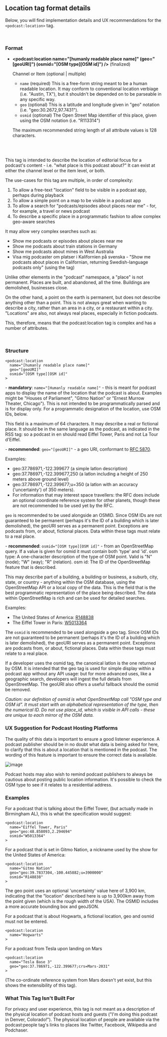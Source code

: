 ## Location tag format details

Below, you will find implementation details and UX recommendations for the `<podcast:location>` tag.

<br>

### Format

- **\<podcast:location name="[humanly readable place name]" (geo="[geoURI]") (osmid="[OSM type][OSM id]") />** (finalized)

   Channel or Item (optional | multiple)

   - `name` (required) This is a free-form string meant to be a human readable location.  It may conform to conventional location verbiage (i.e. "Austin, TX"), but it shouldn't be depended on to be parseable in any specific way.
   - `geo` (optional) This is a latitude and longitude given in "geo" notation (i.e. "geo:30.2672,97.7431").
   - `osmid` (optional) The Open Street Map identifier of this place, given using the OSM notation (i.e. "R113314")

   The maximum recommended string length of all attribute values is 128 characters.


<br><br>


This tag is intended to describe the location of editorial focus for a podcast's content - i.e. "what place is this podcast about?"  It can exist at either the channel level or the item level, or both.

The use-cases for this tag are multiple, in order of complexity:

1. To allow a free-text "location" field to be visible in a podcast app, perhaps during playback
2. To allow a simple point on a map to be visible in a podcast app
3. To allow a search for "podcasts/episodes about places near me" - for, for example, a travel or news podcast
4. To describe a specific place in a programmatic fashion to allow complex geo-aware searches


It may allow very complex searches such as:

- Show me podcasts or episodes about places near me
- Show me podcasts about train stations in Germany
- Show me podcasts about mines in West Australia
- Visa mig podcaster om platser i Kalifornien på svenska - "Show me podcasts about places in Californian, returning Swedish-language podcasts only" (using the <language> tag)


Unlike other elements in the "podcast" namespace, a "place" is not permanent. Places are built, and abandoned, all the time. Buildings are demolished, businesses close.

On the other hand, a point on the earth is permanent, but does not describe anything other than a point. This is not always great when wanting to describe a city, rather than an area in a city,
or a restaurant within a city. "Locations" are also, not always real places, especially in fiction podcasts.

This, therefore, means that the podcast:location tag is complex and has a number of attributes.

<br>

### Structure

```
<podcast:location
  name="[humanly readable place name]"
  geo="[geoURI]"
  osmid="[OSM type][OSM id]"
>
```

\- **mandatory**: `name="[Humanly readable name]"` - this is meant for podcast apps to display the name of the location that the podcast is about. Examples might be "Houses of Parliament", "Gitmo Nation" or
"Ernest Murrow Theater, Chicago"). This is not intended to be programmatically parsed and is for display only. For a programmatic designation of the location, use OSM IDs, below.

This field is a maximum of 64 characters. It may describe a real or fictional place. It should be in the same language as the podcast, as indicated in the <language> RSS tag: so a podcast in en should
read Eiffel Tower, Paris and not La Tour d'Eiffel.

\- **recommended**: `geo="[geoURI]"` - a geo URI, conformant to [RFC 5870](https://tools.ietf.org/html/rfc5870).

Examples:

- geo:37.786971,-122.399677 (a simple latlon description)
- geo:37.786971,-122.399677,250 (a latlon including a height of 250 meters above ground level)
- geo:37.786971,-122.399677;u=350 (a latlon with an accuracy ('uncertainty') of 350 meters).
- For information that may interest space travellers: the RFC does include an optional coordinate reference system for other planets, though these are not recommended to be used yet by the RFC.

`geo` is recommended to be used alongside an OSMID. Since OSM IDs are not guaranteed to be permanent (perhaps it's the ID of a building which is later demolished), the geoURI serves as a permanent point.
Exceptions are podcasts from, or about, fictional places. Data within these tags must relate to a real place.

\- **recommended**: `osmid="[OSM type][OSM id]"` - from an OpenStreetMap query. If a value is given for osmid it must contain both 'type' and 'id'. osm type: A one-character description of the type of OSM point.
Valid is "N" (node); "W" (way); "R" (relation). osm id: The ID of the OpenStreetMap feature that is described.

This may describe part of a building, a building or business, a suburb, city, state, or country - anything within the OSM database, using the OpenStreetMap API or a local copy of the data. This is the field
that is the best programmatic representation of the place being described. The data within OpenStreetMap is rich and can be used for detailed searches.

Examples:

- The United States of America: [R148838](https://nominatim.openstreetmap.org/ui/details.html?osmtype=R&osmid=148838)
- The Eiffel Tower in Paris: [W5013364](https://nominatim.openstreetmap.org/ui/details.html?osmtype=W&osmid=5013364)

The `osmid` is recommended to be used alongside a geo tag. Since OSM IDs are not guaranteed to be permanent (perhaps it's the ID of a building which is later demolished), the geoURI serves as a permanent
point. Exceptions are podcasts from, or about, fictional places. Data within these tags must relate to a real place.

If a developer uses the osmid tag, the canonical latlon is the one returned by OSM. It is intended that the geo tag is used for simple display within a podcast app without any API usage: but for more advanced
 uses, like a geographic search, developers will ingest the full details from OpenStreetMap. The geoURI also offers a useful fallback should the osmid be removed.

_Caution: our definition of osmid is what OpenStreetMap call "OSM type and OSM id". It must start with an alphabetical representation of the type, then the numerical ID. Do not use place_id, which is visible in
API calls - these are unique to each mirror of the OSM data._


### UX Suggestion for Podcast Hosting Platforms

The quality of this data is important to ensure a good listener experience. A podcast publisher should be in no doubt what data is being asked for here, to clarify that this is about a location that is mentioned
in the podcast. The wording of this feature is important to ensure the correct data is available.

![image](https://user-images.githubusercontent.com/1498236/101383942-6c113080-387f-11eb-9cc2-a5a4e5dd19de.png)

Podcast hosts may also wish to remind podcast publishers to always be cautious about posting public location information. It's possible to check the OSM type to see if it relates to a residential address.


### Examples

For a podcast that is talking about the Eiffel Tower, (but actually made in Birmingham AL), this is what the specification would suggest:

```
<podcast:location
  name="Eiffel Tower, Paris"
  geo="geo:48.858093,2.294694"
  osmid="W5013364"
>
```

For a podcast that is set in Gitmo Nation, a nickname used by the show for the United States of America:

```
<podcast:location
  name="Gitmo Nation"
  geo="geo:39.7837304,-100.445882;u=3900000"
  osmid="R148838"
>
```

The geo point uses an optional 'uncertainty' value here of 3,900 km, indicating that the "location" described here is up to 3,900km away from the point given (which is the rough width of the USA). The OSMID
includes a more accurate bounding box and geoJSON.

For a podcast that is about Hogwarts, a fictional location, geo and osmid must not be entered.

```
<podcast:location
  name="Hogwarts"
>
```

For a podcast from Tesla upon landing on Mars

```
<podcast:location
  name="Tesla Base 3"
  geo="geo:37.786971,-122.399677;crs=Mars-2031"
>
```

(The co-ordinate reference system from Mars doesn't yet exist, but this shows the extensibility of this tag).


### What This Tag Isn't Built For

For privacy and user experience, this tag is not meant as a description of the physical location of podcast hosts and guests ("I'm doing this podcast in Denver, Colorado!"). The physical location of people
are available via the podcast:people tag's links to places like Twitter, Facebook, Wikipedia and Podchaser.